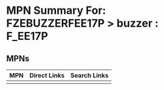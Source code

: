 



# MPN Summary For: FZEBUZZERFEE17P > buzzer : F_EE17P

## MPNs
  

|MPN|Direct Links|Search Links|
| :--- | :--- | :--- |
||||
